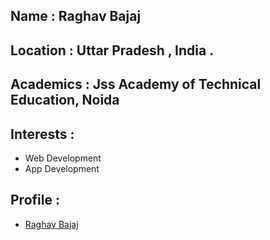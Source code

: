 ## Name :  Raghav Bajaj

## Location : Uttar Pradesh , India .

## Academics : Jss Academy of Technical Education, Noida

## Interests :
* Web Development 
* App Development

## Profile :
* [Raghav Bajaj](https://github.com/Raghav-Bajaj)
